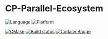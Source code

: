 # CP-Parallel-Ecosystem

![Language][language-badge]
![Platform][platform-badge]

[language-badge]: https://img.shields.io/badge/C%2B%2B-14-red.svg
[platform-badge]: https://img.shields.io/badge/Platforms-macOS%20--%20Linux%20--Windows-green.svg?style=flat

[![CMake](https://github.com/Zialus/CP-Parallel-Ecosystem/actions/workflows/cmake.yml/badge.svg)](https://github.com/Zialus/CP-Parallel-Ecosystem/actions/workflows/cmake.yml)
[![Build status](https://ci.appveyor.com/api/projects/status/a0oxdapu3ipd6edq/branch/master?svg=true)](https://ci.appveyor.com/project/Zialus/cp-parallel-ecosystem/branch/master)
[![Codacy Badge](https://app.codacy.com/project/badge/Grade/2cb0d5b1275a410dae2d9ffca795b65e)](https://www.codacy.com/gh/Zialus/CP-Parallel-Ecosystem/dashboard?utm_source=github.com&amp;utm_medium=referral&amp;utm_content=Zialus/CP-Parallel-Ecosystem&amp;utm_campaign=Badge_Grade)
